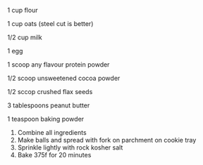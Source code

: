 1 cup flour

1 cup oats (steel cut is better)

1/2 cup milk

1 egg

1 scoop any flavour protein powder

1/2 scoop unsweetened cocoa powder

1/2 sccop crushed flax seeds

3 tablespoons peanut butter

1 teaspoon baking powder

1. Combine all ingredients
1. Make balls and spread with fork on parchment on cookie tray
1. Sprinkle lightly with rock kosher salt
1. Bake 375f for 20 minutes

